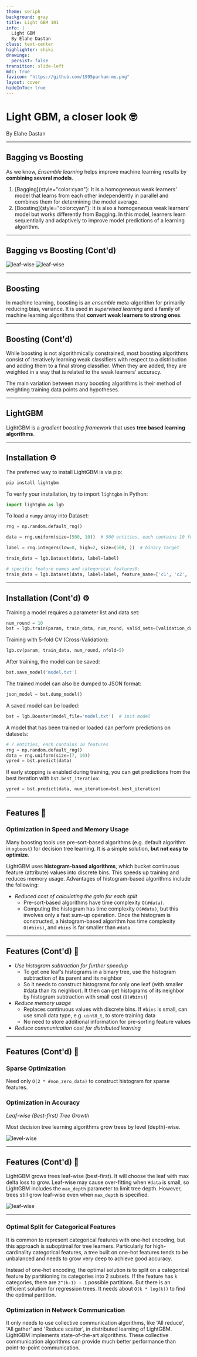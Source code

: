 ```yaml
---
theme: seriph
background: gray
title: Light GBM 101
info: |
  Light GBM
  By Elahe Dastan
class: text-center
highlighter: shiki
drawings:
  persist: false
transition: slide-left
mdc: true
favicon: "https://github.com/1995parham-me.png"
layout: cover
hideInToc: true
---
```


# Light GBM, a closer look 🤓

By Elahe Dastan

<div class="abs-br m-6 flex">
  <a href="https://github.com/1995parham-learning/lightgbm101" target="_blank" alt="GitHub" title="Open in GitHub"
    class="text-xl slidev-icon-btn opacity-50 !border-none !hover:text-white">
    <carbon-logo-github />
  </a>
</div>

---

## Bagging vs Boosting

As we know, _Ensemble learning_ helps improve machine learning results by **combining several models**.

1. [Bagging]{style="color:cyan"}: It is a homogeneous weak learners’ model that learns from each other independently in parallel and combines them for determining the model average.
2. [Boosting]{style="color:cyan"}: It is also a homogeneous weak learners’ model but works differently from Bagging. In this model, learners learn sequentially and adaptively to improve model predictions of a learning algorithm.

---

## Bagging vs Boosting (Cont'd)

<img src="/Bagging.png" alt="leaf-wise" class="rounded shadow h-50 basis-1/4 m-auto p-1" />
<img src="/Boosting.png" alt="leaf-wise" class="rounded shadow h-50 basis-1/4 m-auto p-1" />

---

## Boosting

In machine learning, boosting is an _ensemble_ meta-algorithm for primarily reducing bias, variance.
It is used in _supervised learning_ and a family of machine learning algorithms that **convert weak learners
to strong ones**.

---

## Boosting (Cont'd)

While boosting is not algorithmically constrained, most boosting algorithms consist of iteratively learning weak
classifiers with respect to a distribution and adding them to a final strong classifier. When they are added, they are
weighted in a way that is related to the weak learners' accuracy.

The main variation between many boosting algorithms is their method of weighting training data points and hypotheses.

---

## LightGBM

LightGBM is a _gradient boosting framework_ that uses **tree based learning algorithms**.

---

## Installation ⚙️

The preferred way to install LightGBM is via pip:

```bash
pip install lightgbm
```

To verify your installation, try to import `lightgbm` in Python:

```python
import lightgbm as lgb
```

To load a `numpy` array into Dataset:

```python
rng = np.random.default_rng()

data = rng.uniform(size=(500, 10))  # 500 entities, each contains 10 features

label = rng.integers(low=0, high=2, size=(500, ))  # binary target

train_data = lgb.Dataset(data, label=label)

# specific feature names and categorical features0:
train_data = lgb.Dataset(data, label=label, feature_name=['c1', 'c2', 'c3'], categorical_feature=['c3'])
```

---

## Installation (Cont'd) ⚙️

Training a model requires a parameter list and data set:

```python
num_round = 10
bst = lgb.train(param, train_data, num_round, valid_sets=[validation_data])
```

Training with 5-fold CV (Cross-Validation):

```python
lgb.cv(param, train_data, num_round, nfold=5)
```

After training, the model can be saved:

```python
bst.save_model('model.txt')
```

The trained model can also be dumped to JSON format:

```python
json_model = bst.dump_model()
```

A saved model can be loaded:

```python
bst = lgb.Booster(model_file='model.txt')  # init model
```

A model that has been trained or loaded can perform predictions on datasets:

```python
# 7 entities, each contains 10 features
rng = np.random.default_rng()
data = rng.uniform(size=(7, 10))
ypred = bst.predict(data)
```

If early stopping is enabled during training, you can get predictions from the best iteration with `bst.best_iteration`:

```python
ypred = bst.predict(data, num_iteration=bst.best_iteration)
```

---

## Features 🤩

### Optimization in Speed and Memory Usage

Many boosting tools use pre-sort-based algorithms (e.g. default algorithm in `xgboost`) for decision tree learning.
It is a simple solution, **but not easy to optimize**.

LightGBM uses **histogram-based algorithms**, which bucket continuous feature (attribute) values into discrete bins.
This speeds up training and reduces memory usage. Advantages of histogram-based algorithms include the following:

- _Reduced cost of calculating the gain for each split_
  - Pre-sort-based algorithms have time complexity `O(#data)`.
  - Computing the histogram has time complexity `O(#data)`, but this involves only a fast sum-up operation.
    Once the histogram is constructed, a histogram-based algorithm has time complexity `O(#bins)`,
    and `#bins` is far smaller than `#data`.

---

## Features (Cont'd) 🤩

- _Use histogram subtraction for further speedup_
  - To get one leaf’s histograms in a binary tree, use the histogram subtraction of its parent and its neighbor
  - So it needs to construct histograms for only one leaf (with smaller #data than its neighbor).
    It then can get histograms of its neighbor by histogram subtraction with small cost (`O(#bins)`)
- _Reduce memory usage_
  - Replaces continuous values with discrete bins. If `#bins` is small, can use small data type, e.g. `uint8_t`,
    to store training data
  - No need to store additional information for pre-sorting feature values
- _Reduce communication cost for distributed learning_

---

## Features (Cont'd) 🤩

### Sparse Optimization

Need only `O(2 * #non_zero_data)` to construct histogram for sparse features.

### Optimization in Accuracy

_Leaf-wise (Best-first) Tree Growth_

Most decision tree learning algorithms grow trees by level (depth)-wise.

<img src="/level-wise.webp" alt="level-wise" class="rounded shadow h-60 basis-1/4 m-auto" />

---

## Features (Cont'd) 🤩

LightGBM grows trees leaf-wise (best-first). It will choose the leaf with max delta loss to grow.
Leaf-wise may cause over-fitting when `#data` is small, so LightGBM includes the `max_depth` parameter
to limit tree depth. However, trees still grow leaf-wise even when `max_depth` is specified.

<img src="/leaf-wise.webp" alt="leaf-wise" class="rounded shadow h-60 basis-1/4 m-auto" />

---

### Optimal Split for Categorical Features

It is common to represent categorical features with one-hot encoding, but this approach is suboptimal for tree learners.
Particularly for high-cardinality categorical features, a tree built on one-hot features tends to be unbalanced and
needs to grow very deep to achieve good accuracy.

Instead of one-hot encoding, the optimal solution is to split on a categorical feature by partitioning its categories
into 2 subsets. If the feature has `k` categories, there are `2^(k-1) - 1` possible partitions. But there is an efficient
solution for regression trees. It needs about `O(k * log(k))` to find the optimal partition.

### Optimization in Network Communication

It only needs to use collective communication algorithms, like 'All reduce', 'All gather' and 'Reduce scatter',
in distributed learning of LightGBM. LightGBM implements state-of-the-art algorithms.
These collective communication algorithms can provide much better performance than point-to-point communication.
